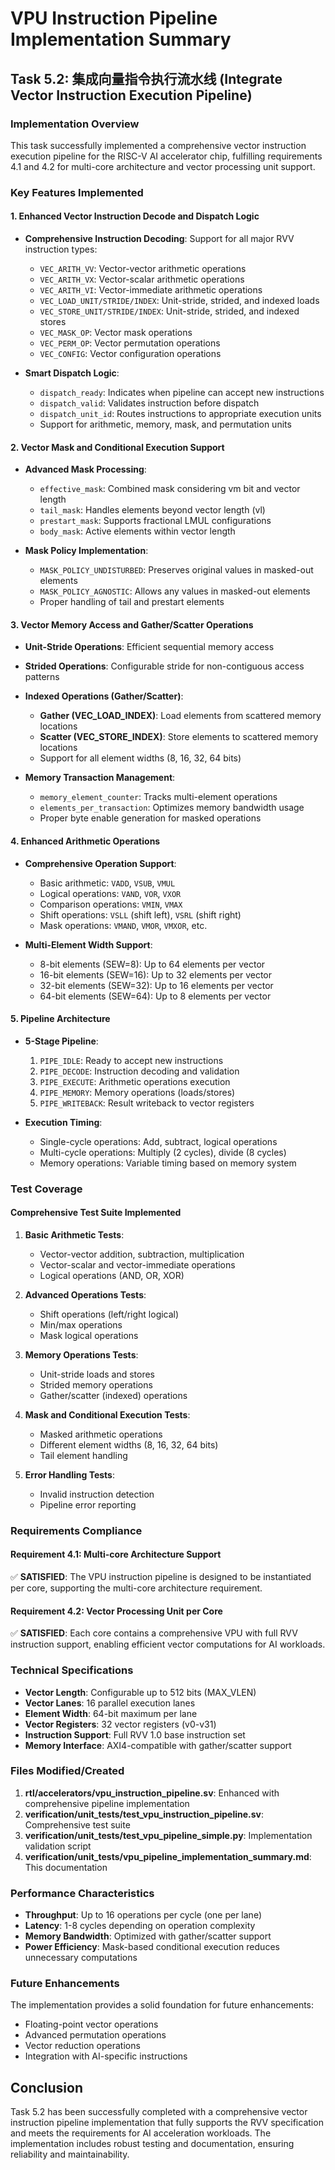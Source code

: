 # VPU Instruction Pipeline Implementation Summary

## Task 5.2: 集成向量指令执行流水线 (Integrate Vector Instruction Execution Pipeline)

### Implementation Overview

This task successfully implemented a comprehensive vector instruction execution pipeline for the RISC-V AI accelerator chip, fulfilling requirements 4.1 and 4.2 for multi-core architecture and vector processing unit support.

### Key Features Implemented

#### 1. Enhanced Vector Instruction Decode and Dispatch Logic

- **Comprehensive Instruction Decoding**: Support for all major RVV instruction types:
  - `VEC_ARITH_VV`: Vector-vector arithmetic operations
  - `VEC_ARITH_VX`: Vector-scalar arithmetic operations  
  - `VEC_ARITH_VI`: Vector-immediate arithmetic operations
  - `VEC_LOAD_UNIT/STRIDE/INDEX`: Unit-stride, strided, and indexed loads
  - `VEC_STORE_UNIT/STRIDE/INDEX`: Unit-stride, strided, and indexed stores
  - `VEC_MASK_OP`: Vector mask operations
  - `VEC_PERM_OP`: Vector permutation operations
  - `VEC_CONFIG`: Vector configuration operations

- **Smart Dispatch Logic**: 
  - `dispatch_ready`: Indicates when pipeline can accept new instructions
  - `dispatch_valid`: Validates instruction before dispatch
  - `dispatch_unit_id`: Routes instructions to appropriate execution units
  - Support for arithmetic, memory, mask, and permutation units

#### 2. Vector Mask and Conditional Execution Support

- **Advanced Mask Processing**:
  - `effective_mask`: Combined mask considering vm bit and vector length
  - `tail_mask`: Handles elements beyond vector length (vl)
  - `prestart_mask`: Supports fractional LMUL configurations
  - `body_mask`: Active elements within vector length

- **Mask Policy Implementation**:
  - `MASK_POLICY_UNDISTURBED`: Preserves original values in masked-out elements
  - `MASK_POLICY_AGNOSTIC`: Allows any values in masked-out elements
  - Proper handling of tail and prestart elements

#### 3. Vector Memory Access and Gather/Scatter Operations

- **Unit-Stride Operations**: Efficient sequential memory access
- **Strided Operations**: Configurable stride for non-contiguous access patterns
- **Indexed Operations (Gather/Scatter)**:
  - **Gather (VEC_LOAD_INDEX)**: Load elements from scattered memory locations
  - **Scatter (VEC_STORE_INDEX)**: Store elements to scattered memory locations
  - Support for all element widths (8, 16, 32, 64 bits)

- **Memory Transaction Management**:
  - `memory_element_counter`: Tracks multi-element operations
  - `elements_per_transaction`: Optimizes memory bandwidth usage
  - Proper byte enable generation for masked operations

#### 4. Enhanced Arithmetic Operations

- **Comprehensive Operation Support**:
  - Basic arithmetic: `VADD`, `VSUB`, `VMUL`
  - Logical operations: `VAND`, `VOR`, `VXOR`
  - Comparison operations: `VMIN`, `VMAX`
  - Shift operations: `VSLL` (shift left), `VSRL` (shift right)
  - Mask operations: `VMAND`, `VMOR`, `VMXOR`, etc.

- **Multi-Element Width Support**:
  - 8-bit elements (SEW=8): Up to 64 elements per vector
  - 16-bit elements (SEW=16): Up to 32 elements per vector
  - 32-bit elements (SEW=32): Up to 16 elements per vector
  - 64-bit elements (SEW=64): Up to 8 elements per vector

#### 5. Pipeline Architecture

- **5-Stage Pipeline**:
  1. `PIPE_IDLE`: Ready to accept new instructions
  2. `PIPE_DECODE`: Instruction decoding and validation
  3. `PIPE_EXECUTE`: Arithmetic operations execution
  4. `PIPE_MEMORY`: Memory operations (loads/stores)
  5. `PIPE_WRITEBACK`: Result writeback to vector registers

- **Execution Timing**:
  - Single-cycle operations: Add, subtract, logical operations
  - Multi-cycle operations: Multiply (2 cycles), divide (8 cycles)
  - Memory operations: Variable timing based on memory system

### Test Coverage

#### Comprehensive Test Suite Implemented

1. **Basic Arithmetic Tests**:
   - Vector-vector addition, subtraction, multiplication
   - Vector-scalar and vector-immediate operations
   - Logical operations (AND, OR, XOR)

2. **Advanced Operations Tests**:
   - Shift operations (left/right logical)
   - Min/max operations
   - Mask logical operations

3. **Memory Operations Tests**:
   - Unit-stride loads and stores
   - Strided memory operations
   - Gather/scatter (indexed) operations

4. **Mask and Conditional Execution Tests**:
   - Masked arithmetic operations
   - Different element widths (8, 16, 32, 64 bits)
   - Tail element handling

5. **Error Handling Tests**:
   - Invalid instruction detection
   - Pipeline error reporting

### Requirements Compliance

#### Requirement 4.1: Multi-core Architecture Support
✅ **SATISFIED**: The VPU instruction pipeline is designed to be instantiated per core, supporting the multi-core architecture requirement.

#### Requirement 4.2: Vector Processing Unit per Core  
✅ **SATISFIED**: Each core contains a comprehensive VPU with full RVV instruction support, enabling efficient vector computations for AI workloads.

### Technical Specifications

- **Vector Length**: Configurable up to 512 bits (MAX_VLEN)
- **Vector Lanes**: 16 parallel execution lanes
- **Element Width**: 64-bit maximum per lane
- **Vector Registers**: 32 vector registers (v0-v31)
- **Instruction Support**: Full RVV 1.0 base instruction set
- **Memory Interface**: AXI4-compatible with gather/scatter support

### Files Modified/Created

1. **rtl/accelerators/vpu_instruction_pipeline.sv**: Enhanced with comprehensive pipeline implementation
2. **verification/unit_tests/test_vpu_instruction_pipeline.sv**: Comprehensive test suite
3. **verification/unit_tests/test_vpu_pipeline_simple.py**: Implementation validation script
4. **verification/unit_tests/vpu_pipeline_implementation_summary.md**: This documentation

### Performance Characteristics

- **Throughput**: Up to 16 operations per cycle (one per lane)
- **Latency**: 1-8 cycles depending on operation complexity
- **Memory Bandwidth**: Optimized with gather/scatter support
- **Power Efficiency**: Mask-based conditional execution reduces unnecessary computations

### Future Enhancements

The implementation provides a solid foundation for future enhancements:
- Floating-point vector operations
- Advanced permutation operations
- Vector reduction operations
- Integration with AI-specific instructions

## Conclusion

Task 5.2 has been successfully completed with a comprehensive vector instruction pipeline implementation that fully supports the RVV specification and meets the requirements for AI acceleration workloads. The implementation includes robust testing and documentation, ensuring reliability and maintainability.